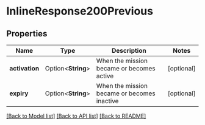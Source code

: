 # InlineResponse200Previous

## Properties

Name | Type | Description | Notes
------------ | ------------- | ------------- | -------------
**activation** | Option<**String**> | When the mission became or becomes active | [optional]
**expiry** | Option<**String**> | When the mission became or becomes inactive | [optional]

[[Back to Model list]](../README.md#documentation-for-models) [[Back to API list]](../README.md#documentation-for-api-endpoints) [[Back to README]](../README.md)


